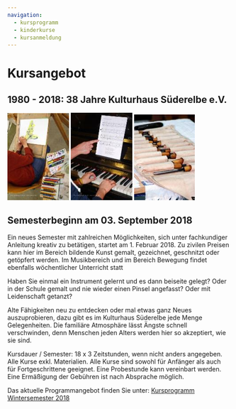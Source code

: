```yaml
---
navigation:
  - kursprogramm
  - kinderkurse
  - kursanmeldung
---
```


# Kursangebot

## 1980 - 2018: 38 Jahre Kulturhaus Süderelbe e.V.

![](/img/wsb_139x188_Web+15_1.jpg)
![](/img/wsb_139x196_KHS1+099-A2.jpg)
![](/img/wsb_137x194_Web+15_2.jpg)

## Semesterbeginn am 03. September 2018

Ein neues Semester mit zahlreichen Möglichkeiten, sich unter
fachkundiger Anleitung kreativ zu betätigen, startet am 1. Februar 2018.
Zu zivilen Preisen kann hier im Bereich bildende Kunst gemalt,
gezeichnet, geschnitzt oder getöpfert werden. Im Musikbereich und im
Bereich Bewegung findet ebenfalls wöchentlicher Unterricht statt

Haben Sie einmal ein Instrument gelernt und es dann beiseite gelegt?
Oder in der Schule gemalt und nie wieder einen Pinsel angefasst? Oder
mit Leidenschaft getanzt?

Alte Fähigkeiten neu zu entdecken oder mal etwas ganz Neues
auszuprobieren, dazu gibt es im Kulturhaus Süderelbe jede Menge
Gelegenheiten. Die familiäre Atmosphäre lässt Ängste schnell
verschwinden, denn Menschen jeden Alters werden hier so akzeptiert, wie
sie sind.

Kursdauer / Semester: 18 x 3 Zeitstunden, wenn nicht anders angegeben.
Alle Kurse exkl. Materialien. Alle Kurse sind sowohl für Anfänger als
auch für Fortgeschrittene geeignet. Eine Probestunde kann vereinbart
werden. Eine Ermäßigung der Gebühren ist nach Absprache möglich.

Das aktuelle Programmangebot finden Sie unter: 
[Kursprogramm Wintersemester 2018](/kursangebot/kursprogramm.html)

